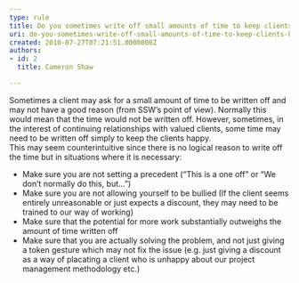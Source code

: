 ```yaml
---
type: rule
title: Do you sometimes write off small amounts of time to keep clients happy?
uri: do-you-sometimes-write-off-small-amounts-of-time-to-keep-clients-happy
created: 2010-07-27T07:21:51.0000000Z
authors:
- id: 2
  title: Cameron Shaw

---
```


​Sometimes a client may ask for a small amount of time to be written off and may not have a good reason (from SSW’s point of view). Normally this would mean that the time would not be written​ off. However, sometimes, in the interest of continuing relationships with valued clients, some time may need to be written off simply to keep the clients happy.<br>
   This may seem counterintuitive since there is no logical reason to write off the time but in situations where it is necessary:

- Make sure you are not setting a precedent (“This is a one off” or “We don’t normally do this, but...”)
- Make sure you are not allowing yourself to be bullied (If the client seems entirely unreasonable or just expects a discount, they may need to be trained to our way of working)
- Make sure that the potential for more work substantially outweighs the amount of time written off
- Make sure that you are actually solving the problem, and not just giving a token gesture which may not fix the issue (e.g. just giving a discount as a way of placating a client who is unhappy about our project management methodology etc.)
